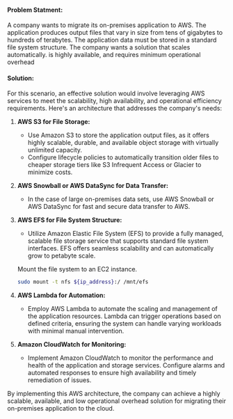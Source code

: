 #### Problem Statment:
A company wants to migrate its on-premises application to AWS. The application produces output files that vary in size from tens of gigabytes to hundreds of terabytes. The application data must be stored in a standard file system structure. The company wants a solution that scales automatically. is highly available, and requires minimum operational overhead

#### Solution:
For this scenario, an effective solution would involve leveraging AWS services to meet the scalability, high availability, and operational efficiency requirements. Here's an architecture that addresses the company's needs:

1. **AWS S3 for File Storage:**
   - Use Amazon S3 to store the application output files, as it offers highly scalable, durable, and available object storage with virtually unlimited capacity.
   - Configure lifecycle policies to automatically transition older files to cheaper storage tiers like S3 Infrequent Access or Glacier to minimize costs.

2. **AWS Snowball or AWS DataSync for Data Transfer:**
   - In the case of large on-premises data sets, use AWS Snowball or AWS DataSync for fast and secure data transfer to AWS.

3. **AWS EFS for File System Structure:**
   - Utilize Amazon Elastic File System (EFS) to provide a fully managed, scalable file storage service that supports standard file system interfaces. EFS offers seamless scalability and can automatically grow to petabyte scale.

   Mount the file system to an EC2 instance.
   ```bash
   sudo mount -t nfs ${ip_address}:/ /mnt/efs
   ```

4. **AWS Lambda for Automation:**
   - Employ AWS Lambda to automate the scaling and management of the application resources. Lambda can trigger operations based on defined criteria, ensuring the system can handle varying workloads with minimal manual intervention.

5. **Amazon CloudWatch for Monitoring:**
   - Implement Amazon CloudWatch to monitor the performance and health of the application and storage services. Configure alarms and automated responses to ensure high availability and timely remediation of issues.

By implementing this AWS architecture, the company can achieve a highly scalable, available, and low operational overhead solution for migrating their on-premises application to the cloud.
